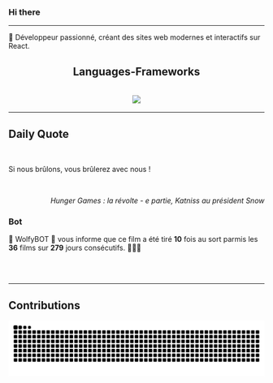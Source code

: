 ### Hi there
<hr/>
<p>
 🚀 Développeur passionné, créant des sites web modernes et interactifs sur React.
</p>
<h2 align="center">
 Languages-Frameworks
</h2>
<br/>
<div align="center">
 <a href="https://skillicons.dev">
  <img src="https://skillicons.dev/icons?i=react,nextjs,aws,docker,mongodb,python,express,django,html,css,tailwind,javascript,ts,nodejs,github"/>
 </a>
</div>
<hr/>
<div>
 <h2>
  Daily Quote
 </h2>
 <br/>
 <div>
  <p id="quote">
   Si nous brûlons, vous brûlerez avec nous !
  </p>
 </div>
 <br/>
 <div align="right">
  <p id="movie" style="text-align: right; font-style: italic;">
   Hunger Games : la révolte - e partie, Katniss au président Snow
  </p>
 </div>
 <div>
  <h3>
   Bot
  </h3>
  <p id="bot">
   🤖 WolfyBOT 🤖 vous informe que ce film a été tiré <b>10</b> fois au sort parmis les <b>36</b> films sur <b>279</b> jours consécutifs. 🎲🎲🎲
  </p>
 </div>
 <br>
 </br>
</div>
<hr/>
<div>
 <h2>
  Contributions
 </h2>
 <img alt="snake gif" src="https://github.com/Loupthevenin/Loupthevenin/blob/output/github-contribution-grid-snake-dark.svg"/>
</div>
